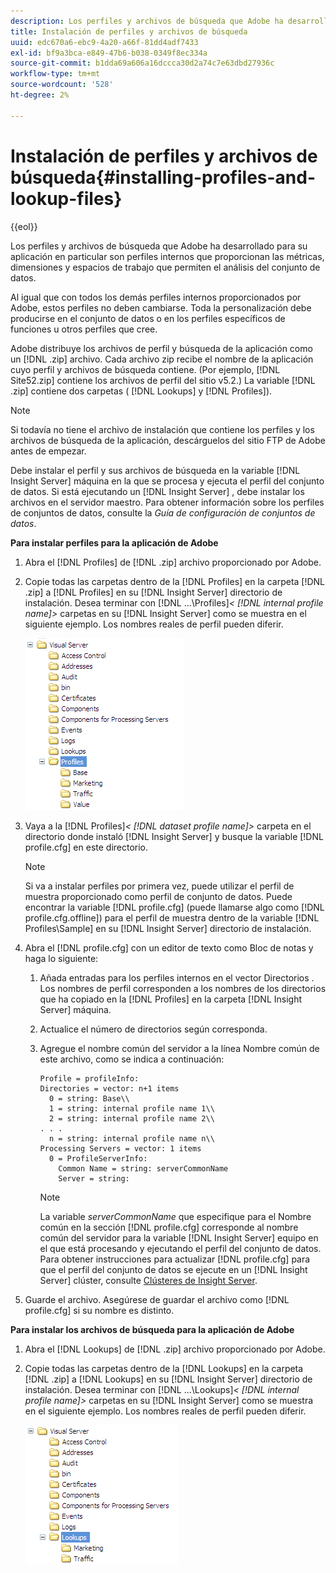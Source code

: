```yaml
---
description: Los perfiles y archivos de búsqueda que Adobe ha desarrollado para su aplicación en particular son perfiles internos que proporcionan las métricas, dimensiones y espacios de trabajo que permiten el análisis del conjunto de datos.
title: Instalación de perfiles y archivos de búsqueda
uuid: edc670a6-ebc9-4a20-a66f-81dd4adf7433
exl-id: bf9a3bca-e849-47b6-b038-0349f8ec334a
source-git-commit: b1dda69a606a16dccca30d2a74c7e63dbd27936c
workflow-type: tm+mt
source-wordcount: '528'
ht-degree: 2%

---
```


# Instalación de perfiles y archivos de búsqueda{#installing-profiles-and-lookup-files}

{{eol}}

Los perfiles y archivos de búsqueda que Adobe ha desarrollado para su aplicación en particular son perfiles internos que proporcionan las métricas, dimensiones y espacios de trabajo que permiten el análisis del conjunto de datos.

Al igual que con todos los demás perfiles internos proporcionados por Adobe, estos perfiles no deben cambiarse. Toda la personalización debe producirse en el conjunto de datos o en los perfiles específicos de funciones u otros perfiles que cree.

Adobe distribuye los archivos de perfil y búsqueda de la aplicación como un [!DNL .zip] archivo. Cada archivo zip recibe el nombre de la aplicación cuyo perfil y archivos de búsqueda contiene. (Por ejemplo, [!DNL Site52.zip] contiene los archivos de perfil del sitio v5.2.) La variable [!DNL .zip] contiene dos carpetas ( [!DNL Lookups] y [!DNL Profiles]).

>[!NOTE]
>
>Si todavía no tiene el archivo de instalación que contiene los perfiles y los archivos de búsqueda de la aplicación, descárguelos del sitio FTP de Adobe antes de empezar.

Debe instalar el perfil y sus archivos de búsqueda en la variable [!DNL Insight Server] máquina en la que se procesa y ejecuta el perfil del conjunto de datos. Si está ejecutando un [!DNL Insight Server] , debe instalar los archivos en el servidor maestro. Para obtener información sobre los perfiles de conjuntos de datos, consulte la *Guía de configuración de conjuntos de datos*.

**Para instalar perfiles para la aplicación de Adobe**

1. Abra el [!DNL Profiles] de [!DNL .zip] archivo proporcionado por Adobe.

1. Copie todas las carpetas dentro de la [!DNL Profiles] en la carpeta [!DNL .zip] a [!DNL Profiles] en su [!DNL Insight Server] directorio de instalación. Desea terminar con [!DNL ...\Profiles\]*&lt; [!DNL internal profile name]>* carpetas en su [!DNL Insight Server] como se muestra en el siguiente ejemplo. Los nombres reales de perfil pueden diferir.

   ![](assets/win_installprofiles.png)

1. Vaya a la  [!DNL Profiles\]*&lt; [!DNL dataset profile name]>* carpeta en el directorio donde instaló [!DNL Insight Server] y busque la variable [!DNL profile.cfg] en este directorio.

   >[!NOTE]
   >
   >Si va a instalar perfiles por primera vez, puede utilizar el perfil de muestra proporcionado como perfil de conjunto de datos. Puede encontrar la variable [!DNL profile.cfg] (puede llamarse algo como [!DNL profile.cfg.offline]) para el perfil de muestra dentro de la variable [!DNL Profiles\Sample] en su [!DNL Insight Server] directorio de instalación.

1. Abra el [!DNL profile.cfg] con un editor de texto como Bloc de notas y haga lo siguiente:

   1. Añada entradas para los perfiles internos en el vector Directorios . Los nombres de perfil corresponden a los nombres de los directorios que ha copiado en la [!DNL Profiles] en la carpeta [!DNL Insight Server] máquina.

   1. Actualice el número de directorios según corresponda.
   1. Agregue el nombre común del servidor a la línea Nombre común de este archivo, como se indica a continuación:

      ```
      Profile = profileInfo: 
      Directories = vector: n+1 items
        0 = string: Base\\
        1 = string: internal profile name 1\\
        2 = string: internal profile name 2\\
      . . .
        n = string: internal profile name n\\
      Processing Servers = vector: 1 items
        0 = ProfileServerInfo: 
          Common Name = string: serverCommonName
          Server = string: 
      ```

      >[!NOTE]
      >
      >La variable *serverCommonName* que especifique para el Nombre común en la sección [!DNL profile.cfg] corresponde al nombre común del servidor para la variable [!DNL Insight Server] equipo en el que está procesando y ejecutando el perfil del conjunto de datos. Para obtener instrucciones para actualizar [!DNL profile.cfg] para que el perfil del conjunto de datos se ejecute en un [!DNL Insight Server] clúster, consulte [Clústeres de Insight Server](../../../../home/c-inst-svr/c-install-ins-svr/c-ins-svr-clstrs/c-abt-ins-svr-clsters.md).

1. Guarde el archivo. Asegúrese de guardar el archivo como [!DNL profile.cfg] si su nombre es distinto.

**Para instalar los archivos de búsqueda para la aplicación de Adobe**

1. Abra el [!DNL Lookups] de [!DNL .zip] archivo proporcionado por Adobe.

1. Copie todas las carpetas dentro de la [!DNL Lookups] en la carpeta [!DNL .zip] a [!DNL Lookups] en su [!DNL Insight Server] directorio de instalación. Desea terminar con [!DNL ...\Lookups\]*&lt; [!DNL internal profile name]>* carpetas en su [!DNL Insight Server] como se muestra en el siguiente ejemplo. Los nombres reales de perfil pueden diferir.

   ![](assets/win_installLookups.png)
